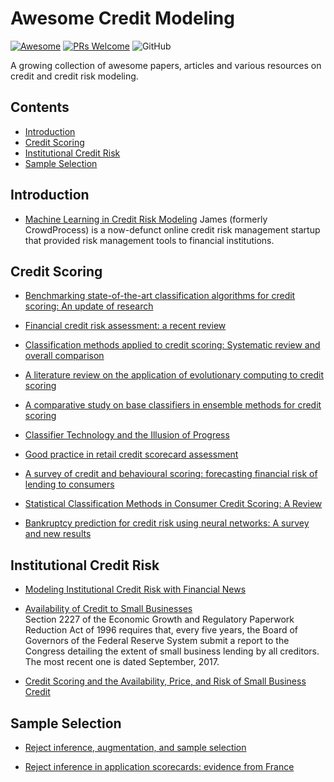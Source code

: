 # Awesome Credit Modeling
[![Awesome](https://cdn.rawgit.com/sindresorhus/awesome/d7305f38d29fed78fa85652e3a63e154dd8e8829/media/badge.svg)](https://github.com/sindresorhus/awesome)
[![PRs Welcome](https://img.shields.io/badge/PRs-welcome-brightgreen.svg?style=flat-square)](http://makeapullrequest.com)
![GitHub](https://img.shields.io/github/license/mourarthur/awesome-credit-modeling?style=flat-square)

A growing collection of awesome papers, articles and various resources on credit and credit risk modeling.

## Contents

- [Introduction](#introduction)
- [Credit Scoring](#credit-scoring)
- [Institutional Credit Risk](#institutional-credit-risk)
- [Sample Selection](#sample-selection)

## Introduction

- [Machine Learning in Credit Risk Modeling](https://james.finance/static/assets/whitepapers/Machine-Learning-in-Credit-Risk-Modeling-James-white-paper.pdf)
James (formerly CrowdProcess) is a now-defunct online credit risk management startup that provided risk management tools to financial institutions.

## Credit Scoring

- [Benchmarking state-of-the-art classification algorithms for credit scoring: An update of research](https://www.sciencedirect.com/science/article/abs/pii/S0377221715004208)

- [Financial credit risk assessment: a recent review](https://dl.acm.org/doi/10.1007/s10462-015-9434-x)

- [Classification methods applied to credit scoring: Systematic review and overall comparison](https://www.sciencedirect.com/science/article/abs/pii/S1876735416300101)

- [A literature review on the application of evolutionary computing to credit scoring](https://link.springer.com/article/10.1057/jors.2012.145)

- [A comparative study on base classifiers in ensemble methods for credit scoring](https://www.sciencedirect.com/science/article/abs/pii/S0957417416306947)

- [Classifier Technology and the Illusion of Progress](https://projecteuclid.org/euclid.ss/1149600839)

- [Good practice in retail credit scorecard assessment](https://www.tandfonline.com/doi/abs/10.1057/palgrave.jors.2601932)

- [A survey of credit and behavioural scoring: forecasting financial risk of lending to consumers](https://www.sciencedirect.com/science/article/abs/pii/S0169207000000340)

- [Statistical Classification Methods in Consumer Credit Scoring: A Review](https://www.jstor.org/stable/2983268)

- [Bankruptcy prediction for credit risk using neural networks: A survey and new results](https://ieeexplore.ieee.org/document/935101)

##  Institutional Credit Risk

- [Modeling Institutional Credit Risk with Financial News](https://arxiv.org/abs/2004.08204)

- [Availability of Credit to Small Businesses](https://www.federalreserve.gov/publications/2017-september-availability-of-credit-to-small-businesses.htm)  
Section 2227 of the Economic Growth and Regulatory Paperwork Reduction Act of 1996 requires that, every five years, the Board of Governors of the Federal Reserve System submit a report to the Congress detailing the extent of small business lending by all creditors. The most recent one is dated September, 2017.

- [Credit Scoring and the Availability, Price, and Risk of Small Business Credit](https://muse.jhu.edu/article/181124)

## Sample Selection

- [Reject inference, augmentation, and sample selection](https://www.sciencedirect.com/science/article/abs/pii/S0377221706011969)

- [Reject inference in application scorecards: evidence from France](https://econpapers.repec.org/paper/drmwpaper/2016-10.htm)
